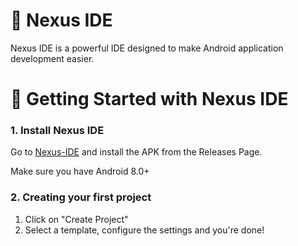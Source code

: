 # 🌟 Nexus IDE
Nexus IDE is a powerful IDE designed to make Android application development easier.
# 🚀 Getting Started with Nexus IDE
### 1. Install Nexus IDE
Go to [Nexus-IDE](github.com/Nexus-IDE/Nexus-IDE) and install the APK from the Releases Page.

Make sure you have Android 8.0+
### 2. Creating your first project
1. Click on "Create Project"
2. Select a template, configure the settings and you're done!
